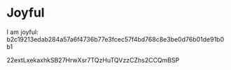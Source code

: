 # Joyful

I am joyful: b2c19213edab284a57a6f4736b77e3fcec57f4bd768c8e3be0d76b01de91b0b1


22extLxekaxhkSB27HrwXsr7TQzHuTQVzzCZhs2CCQmBSP